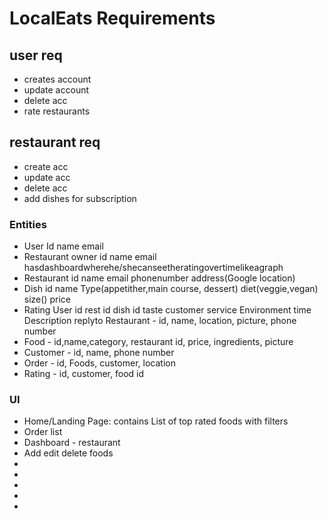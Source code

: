 # LocalEats Requirements
 ## user req        
  - creates account 
  - update account  
  - delete acc      
  - rate restaurants
 ## restaurant req
  - create acc  
  - update acc  
  - delete acc  
  - add dishes for subscription

### Entities
 - User Id name email 
 - Restaurant owner id name email  hasdashboardwherehe/shecanseetheratingovertimelikeagraph   
 - Restaurant id name email phonenumber address(Google location)                              
 - Dish id name Type(appetither,main course, dessert) diet(veggie,vegan) size() price         
 - Rating  User id rest id dish id taste customer service Environment time Description replyto
   Restaurant - id, name, location, picture, phone number              
 - Food - id,name,category, restaurant id, price, ingredients, picture 
 - Customer - id, name, phone number                                   
 - Order - id, Foods, customer, location                               
 - Rating - id, customer, food id                                      
                                                                       

### UI
 - Home/Landing Page: contains List of top rated foods with filters 
 - Order list            
 - Dashboard - restaurant
 - Add edit delete foods
 - 
 -
 -
 -
 -
